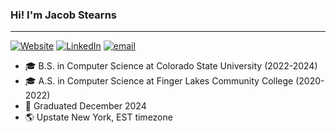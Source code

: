 ### Hi! I'm Jacob Stearns
---
[![Website](https://img.shields.io/badge/website-D14836?style=for-the-badge)](https://notskm.github.io)
[![LinkedIn](https://img.shields.io/badge/linkedin-0077B5?style=for-the-badge)](https://linkedin.com/in/j-stearns)
[![email](https://img.shields.io/badge/email-0077B5.svg?style=for-the-badge&logo=gmail&logoColor=white)](mailto://Jacob.Stearns24+GHReadme@alumni.colostate.edu)

- 🎓 B.S. in Computer Science at Colorado State University (2022-2024)
- 🎓 A.S. in Computer Science at Finger Lakes Community College (2020-2022)
- 🎉 Graduated December 2024
- 🌎 Upstate New York, EST timezone
